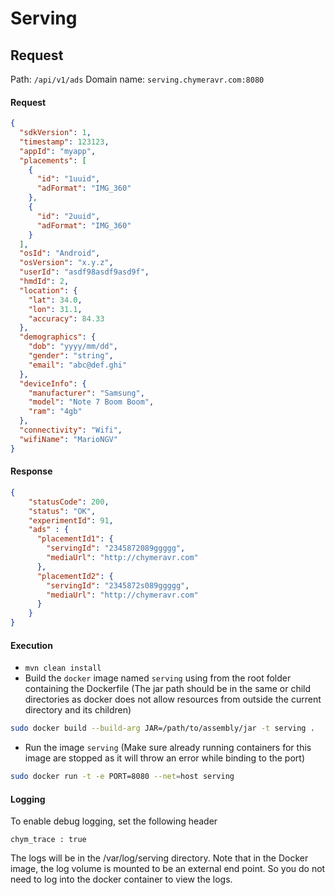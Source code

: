 # Serving

## Request
Path: `/api/v1/ads`
Domain name: `serving.chymeravr.com:8080`

#### Request
```json
{
  "sdkVersion": 1,
  "timestamp": 123123,
  "appId": "myapp",
  "placements": [
    {
      "id": "1uuid",
      "adFormat": "IMG_360"
    }, 
    {
      "id": "2uuid",
      "adFormat": "IMG_360"
    }
  ],
  "osId": "Android",
  "osVersion": "x.y.z",
  "userId": "asdf98asdf9asd9f",
  "hmdId": 2,
  "location": {
    "lat": 34.0,
    "lon": 31.1,
    "accuracy": 84.33
  },
  "demographics": {
    "dob": "yyyy/mm/dd",
    "gender": "string",
    "email": "abc@def.ghi"
  },
  "deviceInfo": {
    "manufacturer": "Samsung",
    "model": "Note 7 Boom Boom",
    "ram": "4gb"
  },
  "connectivity": "Wifi",
  "wifiName": "MarioNGV"
}
```
#### Response
```json
{
    "statusCode": 200,
    "status": "OK",
    "experimentId": 91,
    "ads" : {
      "placementId1": {
        "servingId": "2345872089ggggg",
        "mediaUrl": "http://chymeravr.com"
      },
      "placementId2": {
        "servingId": "2345872s089ggggg",
        "mediaUrl": "http://chymeravr.com"
      }
    }
}
```

#### Execution
* `mvn clean install`
* Build the `docker` image named `serving` using from the root folder containing the Dockerfile (The jar path should be in the same or child directories as docker does not allow resources from outside the current directory and its children)
```bash
sudo docker build --build-arg JAR=/path/to/assembly/jar -t serving .
```
* Run the image `serving` (Make sure already running containers for this image are stopped as it will throw an error while binding to the port)
```bash
sudo docker run -t -e PORT=8080 --net=host serving

```

#### Logging
To enable debug logging, set the following header
```
chym_trace : true
```
The logs will be in the /var/log/serving directory. Note that in the Docker image, the log volume is mounted to be an external end point. So you do not need to log into the docker container to view the logs.